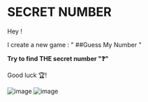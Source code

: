 # SECRET NUMBER

Hey ! 

I create a new game : " ##Guess My Number "

 **Try to find THE secret number "❓"**

Good luck 🏆! 

![image](https://github.com/merliotte/secret_number/assets/105237073/064cd292-527d-4955-ad71-174cab095dcb)
![image](https://github.com/merliotte/secret_number/assets/105237073/849d3650-2a03-4f4e-8264-2ea11cc1991c)
